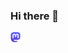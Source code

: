 ### Hi there 👋

<a rel="me" href="https://mastodon.social/@daspbn"><img src="https://raw.githubusercontent.com/mastodon/mastodon/main/app/javascript/images/logo.svg" width="16" height="16"></a>





 
<!--
**dspangenberg/dspangenberg** is a ✨ _special_ ✨ repository because its `README.md` (this file) appears on your GitHub profile.

Here are some ideas to get you started:

- 🔭 I’m currently working on ...
- 🌱 I’m currently learning ...
- 👯 I’m looking to collaborate on ...
- 🤔 I’m looking for help with ...
- 💬 Ask me about ...
- 📫 How to reach me: ...
- 😄 Pronouns: ...
- ⚡ Fun fact: ...
-->
